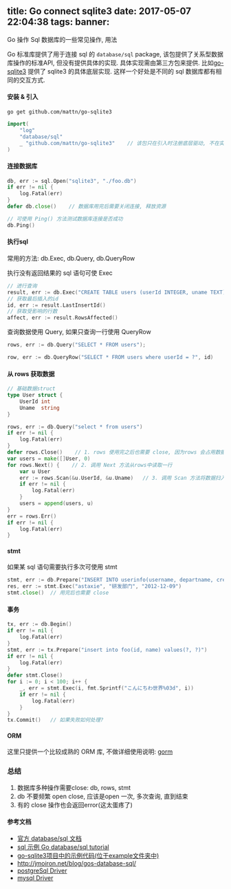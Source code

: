 title: Go connect sqlite3
date: 2017-05-07 22:04:38
tags:
banner:
---
Go 操作 Sql 数据库的一些常见操作, 用法

<!-- more -->

Go 标准库提供了用于连接 sql 的 `database/sql` package, 该包提供了关系型数据库操作的标准API, 但没有提供具体的实现. 具体实现需由第三方包来提供.
比如[go-sqlite3](https://github.com/mattn/go-sqlite3) 提供了 sqlite3 的具体底层实现. 这样一个好处是不同的 sql 数据库都有相同的交互方式.


#### 安装 & 引入

```shell
go get github.com/mattn/go-sqlite3
```

```go
import(
    "log"
    "database/sql"
    _ "github.com/mattn/go-sqlite3"    // 该包只在引入时注册底层驱动, 不在实际项目中使用
)
```

#### 连接数据库
```go
db, err := sql.Open("sqlite3", "./foo.db")
if err != nil {
    log.Fatal(err)
}
defer db.close()    // 数据库用完后需要关闭连接, 释放资源

// 可使用 Ping() 方法测试数据库连接是否成功
db.Ping()
```

#### 执行sql
常用的方法: db.Exec, db.Query, db.QueryRow

执行没有返回结果的 sql 语句可使 Exec
```go
// 进行查询
result, err := db.Exec("CREATE TABLE users (userId INTEGER, uname TEXT);")
// 获取最后插入的id
id, err := result.LastInsertId()
// 获取受影响的行数
affect, err := result.RowsAffected()
```

查询数据使用 Query, 如果只查询一行使用 QueryRow
```go
rows, err := db.Query("SELECT * FROM users");

row, err := db.QueryRow("SELECT * FROM users where userId = ?", id)
```

#### 从 rows 获取数据

```go
// 基础数据struct
type User struct {
	UserId int
	Uname  string
}
```

```go
rows, err := db.Query("select * from users")
if err != nil {
    log.Fatal(err)
}
defer rows.Close()    // 1. rows 使用完之后也需要 close, 因为rows 会占用数据库连接, 不释放资源会被过多占用
var users = make([]User, 0)
for rows.Next() {    // 2. 调用 Next 方法从rows中读取一行
    var u User
    err := rows.Scan(&u.UserId, &u.Uname)   // 3. 调用 Scan 方法将数据扫入对应数据
    if err != nil {
		log.Fatal(err)
	}
    users = append(users, u)
}
err = rows.Err()
if err != nil {
	log.Fatal(err)
}
```


#### stmt

如果某 sql 语句需要执行多次可使用 stmt

```go
stmt, err := db.Prepare("INSERT INTO userinfo(username, departname, created) values(?,?,?)")
res, err := stmt.Exec("astaxie", "研发部门", "2012-12-09")
stmt.close()  // 用完后也需要 close
```


#### 事务

```go
tx, err := db.Begin()
if err != nil {
    log.Fatal(err)
}
stmt, err := tx.Prepare("insert into foo(id, name) values(?, ?)")
if err != nil {
    log.Fatal(err)
}
defer stmt.Close()
for i := 0; i < 100; i++ {
    _, err = stmt.Exec(i, fmt.Sprintf("こんにちわ世界%03d", i))
    if err != nil {
        log.Fatal(err)
    }
}
tx.Commit()   // 如果失败如何处理?
```

#### ORM 

这里只提供一个比较成熟的 ORM 库, 不做详细使用说明: [gorm](http://jinzhu.me/gorm/)

### 总结

1. 数据库多种操作需要close: db, rows, stmt
2. db 不要频繁 open close, 应该是open 一次, 多次查询, 直到结束
3. 有的 close 操作也会返回error(这太蛋疼了)


#### 参考文档

* [官方 database/sql 文档](https://godoc.org/database/sql)
* [sql 示例 Go database/sql tutorial](http://go-database-sql.org/)
* [go-sqlite3项目中的示例代码(位于example文件夹中)](https://github.com/mattn/go-sqlite3)
* http://jmoiron.net/blog/gos-database-sql/
* [postgreSql Driver](https://godoc.org/github.com/lib/pq)
* [mysql Driver](https://github.com/go-sql-driver/mysql)